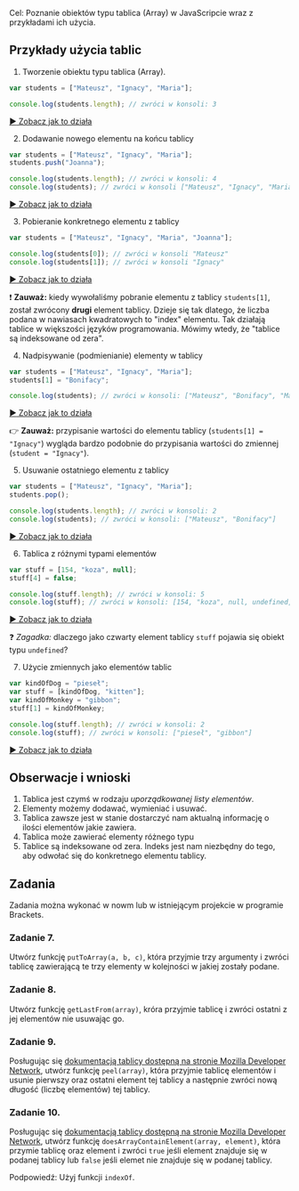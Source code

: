 Cel: Poznanie obiektów typu tablica (Array) w JavaScripcie wraz z przykładami ich użycia.

## Przykłady użycia tablic

1. Tworzenie obiektu typu tablica (Array).
  ```javascript
  var students = ["Mateusz", "Ignacy", "Maria"];
  
  console.log(students.length); // zwróci w konsoli: 3
  ```
  [:arrow_forward: Zobacz jak to działa](https://jsbin.com/qagolu/edit?js,console)

2. Dodawanie nowego elementu na końcu tablicy
  ```javascript
  var students = ["Mateusz", "Ignacy", "Maria"];
  students.push("Joanna");
  
  console.log(students.length); // zwróci w konsoli: 4
  console.log(students); // zwróci w konsoli ["Mateusz", "Ignacy", "Maria", "Joanna"]
  ```
  [:arrow_forward: Zobacz jak to działa](https://jsbin.com/kemoci/edit?js,console)
  
3. Pobieranie konkretnego elementu z tablicy
  ```javascript
  var students = ["Mateusz", "Ignacy", "Maria", "Joanna"];
  
  console.log(students[0]); // zwróci w konsoli "Mateusz"
  console.log(students[1]); // zwróci w konsoli "Ignacy"
  ```
  [:arrow_forward: Zobacz jak to działa](https://jsbin.com/tuvaqu/edit?js,console)
  
  :heavy_exclamation_mark:  **Zauważ:** kiedy wywołaliśmy pobranie elementu z tablicy `students[1]`, został zwrócony **drugi** element tablicy. Dzieje się tak dlatego, że liczba podana w nawiasach kwadratowych to "index" elementu. Tak działają tablice w większości języków programowania. Mówimy wtedy, że "tablice są indeksowane od zera".

4. Nadpisywanie (podmienianie) elementy w tablicy
  ```javascript
  var students = ["Mateusz", "Ignacy", "Maria"];
  students[1] = "Bonifacy";
  
  console.log(students); // zwróci w konsoli: ["Mateusz", "Bonifacy", "Maria"]
  ```
  [:arrow_forward: Zobacz jak to działa](https://jsbin.com/nuxime/edit?js,console)
  
  :point_right: **Zauważ:** przypisanie wartości do elementu tablicy (`students[1] = "Ignacy"`) wygląda bardzo podobnie do przypisania wartości do zmiennej (`student = "Ignacy"`).
  
5. Usuwanie ostatniego elementu z tablicy
  ```javascript
  var students = ["Mateusz", "Ignacy", "Maria"];
  students.pop();
  
  console.log(students.length); // zwróci w konsoli: 2
  console.log(students); // zwróci w konsoli: ["Mateusz", "Bonifacy"]
  ```
  [:arrow_forward: Zobacz jak to działa](https://jsbin.com/hofago/edit?js,console)

6. Tablica z różnymi typami elementów 
  ```javascript
  var stuff = [154, "koza", null];
  stuff[4] = false;
  
  console.log(stuff.length); // zwróci w konsoli: 5
  console.log(stuff); // zwróci w konsoli: [154, "koza", null, undefined, false]
  ```
  [:arrow_forward: Zobacz jak to działa](https://jsbin.com/jiqeqo/edit?js,console)
  
  :question: *Zagadka:* dlaczego jako czwarty element tablicy `stuff` pojawia się obiekt typu `undefined`?

7. Użycie zmiennych jako elementów tablic
  ```javascript
  var kindOfDog = "pieseł";
  var stuff = [kindOfDog, "kitten"];
  var kindOfMonkey = "gibbon";
  stuff[1] = kindOfMonkey;
  
  console.log(stuff.length); // zwróci w konsoli: 2
  console.log(stuff); // zwróci w konsoli: ["pieseł", "gibbon"]
  ```
  [:arrow_forward: Zobacz jak to działa](https://jsbin.com/gugesa/edit?js,console)
  
## Obserwacje i wnioski

1. Tablica jest czymś w rodzaju *uporządkowanej listy elementów*.
2. Elementy możemy dodawać, wymieniać i usuwać.
3. Tablica zawsze jest w stanie dostarczyć nam aktualną informację o ilości elementów jakie zawiera.
4. Tablica może zawierać elementy różnego typu
5. Tablice są indeksowane od zera. Indeks jest nam niezbędny do tego, aby odwołać się do konkretnego elementu tablicy.

## Zadania
Zadania można wykonać w nowm lub w istniejącym projekcie w programie Brackets.
### Zadanie 7.
Utwórz funkcję `putToArray(a, b, c)`, która przyjmie trzy argumenty i zwróci tablicę zawierającą te trzy elementy w kolejności w jakiej zostały podane.

### Zadanie 8.
Utwórz funkcję `getLastFrom(array)`, króra przyjmie tablicę i zwróci ostatni z jej elementów nie usuwając go.

### Zadanie 9.
Posługując się [dokumentacją tablicy dostępną na stronie Mozilla Developer Network](https://developer.mozilla.org/en-US/docs/Web/JavaScript/Reference/Global_Objects/Array), utwórz funkcję `peel(array)`, która przyjmie tablicę elementów i usunie pierwszy oraz ostatni element tej tablicy a następnie zwróci nową długość (liczbę elementów) tej tablicy.

### Zadanie 10.
Posługując się [dokumentacją tablicy dostępną na stronie Mozilla Developer Network](https://developer.mozilla.org/en-US/docs/Web/JavaScript/Reference/Global_Objects/Array), utwórz funkcję `doesArrayContainElement(array, element)`, która przymie tablicę oraz element i zwróci `true` jeśli element znajduje się w podanej tablicy lub `false` jeśli elemet nie znajduje się w podanej tablicy.

Podpowiedź: Użyj funkcji `indexOf`.
